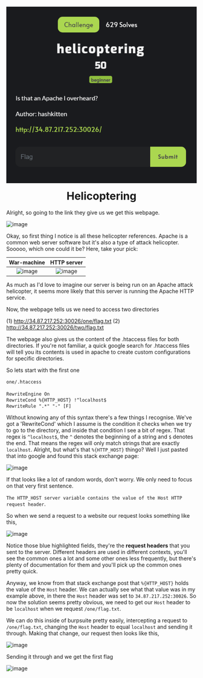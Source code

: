 <p align="center">
  <img width="600" src="Challenge.PNG" alt="Challenge Description">
</p>
<h1 align="center" style="margin-top: 0px;">Helicoptering</h1>

Alright, so going to the link they give us we get this webpage.

![image](https://user-images.githubusercontent.com/104875856/192170071-8f6d9507-d92c-4f4e-980a-c570191e9dc5.png)

Okay, so first thing I notice is all these helicopter references. Apache is a common web server software but it's also a type of attack helicopter. Sooooo, which one could it be? Here, take your pick:

War-machine             |  HTTP server
:-------------------------:|:-------------------------:
| ![image](https://user-images.githubusercontent.com/104875856/192170186-4bce1d3b-7500-4260-8e30-06793216624a.png) |  ![image](https://user-images.githubusercontent.com/104875856/192170208-6c87c791-29cb-4f0e-9306-506cd57c4b10.png) |

As much as I'd love to imagine our server is being run on an Apache attack helicopter, it seems more likely that this server is running the Apache HTTP service. 

Now, the webpage tells us we need to access two directories

(1) http://34.87.217.252:30026/one/flag.txt
(2) http://34.87.217.252:30026/two/flag.txt

The webpage also gives us the content of the .htaccess files for both directories. If you're not familiar, a quick google search for .htaccess files will tell you its contents is used in apache to create custom configurations for specific directories.

So lets start with the first one

```
one/.htaccess

RewriteEngine On
RewriteCond %{HTTP_HOST} !^localhost$
RewriteRule ".*" "-" [F]
```

Without knowing any of this syntax there's a few things I recognise. We've got a 'RewriteCond' which I assume is the condition it checks when we try to go to the directory, and inside that condition I see a bit of regex. That regex is `^localhost$`, the `^` denotes the beginning of a string and `$` denotes the end. That means the regex will only match strings that are exactly `localhost`. Alright, but what's that `%{HTTP_HOST}` thingo? Well I just pasted that into google and found this stack exchange page:

![image](https://user-images.githubusercontent.com/104875856/192171027-90c263b8-0050-46e8-beeb-59b20f051ceb.png)

If that looks like a lot of random words, don't worry. We only need to focus on that very first sentence.

`The HTTP_HOST server variable contains the value of the Host HTTP request header`.

So when we send a request to a website our request looks something like this,

![image](https://user-images.githubusercontent.com/104875856/192171109-d738db53-a5da-4b90-8be7-c26d37b8051d.png)

Notice those blue highlighted fields, they're the **request headers** that you sent to the server. Different headers are used in different contexts, you'll see the common ones a lot and some other ones less frequently, but there's plenty of documentation for them and you'll pick up the common ones pretty quick.

Anyway, we know from that stack exchange post that `%{HTTP_HOST}` holds the value of the `Host` header. We can actually see what that value was in my example above, in there the `Host` header was set to `34.87.217.252:30026`. So now the solution seems pretty obvious, we need to get our `Host` header to be `localhost` when we request `/one/flag.txt`.

We can do this inside of burpsuite pretty easily, intercepting a request to `/one/flag.txt`, changing the `Host` header to equal `localhost` and sending it through.
Making that change, our request then looks like this,

![image](https://user-images.githubusercontent.com/104875856/192171420-de744843-8073-45d3-aa45-06e9b4a0a6d9.png)

Sending it through and we get the first flag

![image](https://user-images.githubusercontent.com/104875856/192171456-66b2ed1c-65c8-4356-a8c3-0edbda0d16a2.png)




